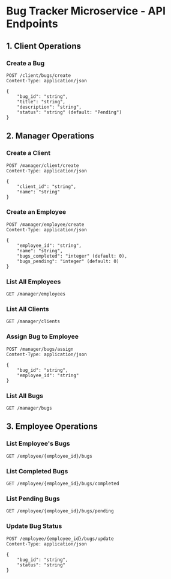 # Bug Tracker Microservice - API Endpoints

## 1. Client Operations

### Create a Bug
```http
POST /client/bugs/create
Content-Type: application/json

{
    "bug_id": "string",
    "title": "string",
    "description": "string",
    "status": "string" (default: "Pending")
}
```

## 2. Manager Operations

### Create a Client
```http
POST /manager/client/create
Content-Type: application/json

{
    "client_id": "string",
    "name": "string"
}
```

### Create an Employee
```http
POST /manager/employee/create
Content-Type: application/json

{
    "employee_id": "string",
    "name": "string",
    "bugs_completed": "integer" (default: 0),
    "bugs_pending": "integer" (default: 0)
}
```

### List All Employees
```http
GET /manager/employees
```

### List All Clients
```http
GET /manager/clients
```

### Assign Bug to Employee
```http
POST /manager/bugs/assign
Content-Type: application/json

{
    "bug_id": "string",
    "employee_id": "string"
}
```

### List All Bugs
```http
GET /manager/bugs
```

## 3. Employee Operations

### List Employee's Bugs
```http
GET /employee/{employee_id}/bugs
```

### List Completed Bugs
```http
GET /employee/{employee_id}/bugs/completed
```

### List Pending Bugs
```http
GET /employee/{employee_id}/bugs/pending
```

### Update Bug Status
```http
POST /employee/{employee_id}/bugs/update
Content-Type: application/json

{
    "bug_id": "string",
    "status": "string"
}
``` 